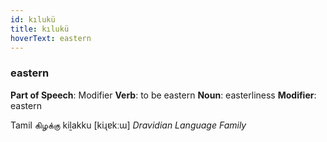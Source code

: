 ```yaml
---
id: kılukü
title: kılukü
hoverText: eastern
---
```


### eastern

**Part of Speech**: Modifier
**Verb**: to be eastern
**Noun**: easterliness
**Modifier**: eastern

Tamil கிழக்கு kiḻakku [kiɻɐkːɯ]
*Dravidian Language Family*